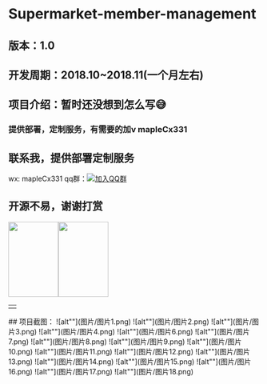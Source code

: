 # Supermarket-member-management
## 版本：1.0
## 开发周期：2018.10~2018.11(一个月左右)
## 项目介绍：暂时还没想到怎么写😅
### 提供部署，定制服务，有需要的加v mapleCx331
## 联系我，提供部署定制服务
wx: mapleCx331   qq群：[![加入QQ群](https://img.shields.io/badge/628043364-blue.svg)](https://qm.qq.com/q/RuCfOyaOUm) 

## 开源不易，谢谢打赏
<table>
 <td>
   <tr><img style="height: 150px;width: 100px" src="https://gitee.com/hongmaple/netdisk/raw/master/image/wxPay.jpg" alt=""/></tr>
   <tr><img style="height: 150px;width: 100px" src="https://gitee.com/hongmaple/netdisk/raw/master/image/zfb.jpg" alt=""/></tr>
 </td>
</table>
## 项目截图：
![alt""](图片/图片1.png)
![alt""](图片/图片2.png)
![alt""](图片/图片3.png)
![alt""](图片/图片4.png)
![alt""](图片/图片6.png)
![alt""](图片/图片7.png)
![alt""](图片/图片8.png)
![alt""](图片/图片9.png)
![alt""](图片/图片10.png)
![alt""](图片/图片11.png)
![alt""](图片/图片12.png)
![alt""](图片/图片13.png)
![alt""](图片/图片14.png)
![alt""](图片/图片15.png)
![alt""](图片/图片16.png)
![alt""](图片/图片17.png)
![alt""](图片/图片18.png)
